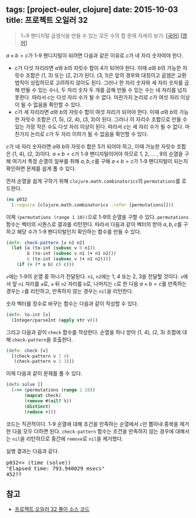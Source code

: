 tags: [project-euler, clojure]
date: 2015-10-03
title: 프로젝트 오일러 32
---
> 1~9 팬디지털 곱셈식을 만들 수 있는 모든 수의 합
> 문제 자세히 보기: [[국어]](http://euler.synap.co.kr/prob_detail.php?id=32) [[영어]](https://projecteuler.net/problem=32)

$a \times b = c$가 1-9 팬디지털이 되려면 다음과 같은 이유로 $c$가 네 자리 숫자여야 한다.
<!--more-->

* $c$가 다섯 자리라면 $a$와 $b$의 자릿수 합이 4가 되어야 한다. 이때 $a$와 $b$의 가능한 자릿수 조합은 (1, 3) 또는 (2, 2)가 된다. (3, 1)은 앞의 경우와 대칭이고 곱셈은 교환법칙이 성립하므로 고려하지 않아도 된다. 그러나 한 자리 숫자와 세 자리 숫자를 곱해 만들 수 있는 수나, 두 자리 숫자 두 개를 곱해 만들 수 있는 수는 네 자리를 넘지 못한다. 따라서 $c$는 다섯 자리 수가 될 수 없다. 마찬가지 논리로 $c$가 여섯 자리 이상이 될 수 없음을 확인할 수 있다.
* $c$가 세 자리라면 $a$와 $b$의 자릿수 합이 여섯 자리가 되어야 한다. 이때 $a$와 $b$의 가능한 자릿수 조합은 (1, 5), (2, 4), (3, 3)이 된다. 그러나 이 자리수 조합으로 만들 수 있는 가장 작은 수도 다섯 자리 이상이 된다. 따라서 $c$는 세 자리 수가 될 수 없다. 마찬가지 논리로 $c$가 두 자리 이하가 될 수 없음을 확인할 수 있다.

$c$가 네 자리 숫자라면 $a$와 $b$의 자릿수 합은 5가 되어야 하고, 이때 가능한 자릿수 조합은 (1, 4), (2, 3)이다. $a \times b = c$가 1-9 팬디지털이어야 하므로 1, 2, ... , 9의 순열을 구해 여기서 특정 순열의 일부를 취해 $a, b, c$를 구해 $a \times b = c$가 1-9 팬디지털이 되는지 확인하면 문제를 쉽게 풀 수 있다.

먼저 순열을 쉽게 구하기 위해 `clojure.math.combinatorics`의 `permutations`를 로드한다.

```clojure
(ns p032
  (:require [clojure.math.combinatorics :refer [permutations]]))
```

이제 `(permutations (range 1 10))`으로 1-9의 순열을 구할 수 있다. `permutations` 함수는 벡터의 시퀀스로 결과를 리턴한다. 따라서 다음과 같이 벡터의 받아 $a, b, c$를 구하고 해당 수가 1-9 팬디지털인지 확인하는 함수를 만들 수 있다.

```clojure
(defn- check-pattern [v n1 n2]
  (let [a (to-int (subvec v 0 n1))
        b (to-int (subvec v n1 (+ n1 n2)))
        c (to-int (subvec v (+ n1 n2)))]
    (if (= (* a b) c) c)))
```

`v`에는 1-9의 순열 중 하나가 전달된다. `n1`, `n2`에는 1, 4 또는 2, 3을 전달할 것이다. `v`에서 앞 `n1` 자리를 `a`로, `a` 뒤 `n2` 자리를 `b`로, 나머지는 `c`로 한 다음 $a \times b = c$를 만족하는 경우는 `c`를 리턴하고, 만족하지 않는 경우는 `nil`을 리턴한다.

숫자 벡터를 정수로 바꾸는 함수는 다음과 같이 작성할 수 있다.

```clojure
(defn- to-int [v]
  (Integer/parseInt (apply str v)))
```

그리고 다음과 같이 `check` 함수를 작성한다. 순열을 하나 받아 (1, 4), (2, 3) 조합에 대해 `check-pattern`을 호출한다.

```clojure
(defn- check [v]
  [(check-pattern v 1 4)
   (check-pattern v 2 3)])
```

이제 다음과 같이 문제를 풀 수 있다.

```clojure
(defn solve []
  (->> (permutations (range 1 10))
       (mapcat check)
       (remove #(nil? %))
       (distinct)
       (reduce +)))
```

코드는 직관적이다. 1-9 순열에 대해 조건을 만족하는 순열에서 `c`만 뽑아내 중복을 제거한 다음 모두 더하면 된다. `check-pattern` 함수는 조건을 만족하지 않는 경우에 대해서는 `nil`을 리턴하므로 중간에 `remove`로 `nil`을 제거했다.

실행 결과는 다음과 같다.

<pre class="console">p032=> (time (solve))
"Elapsed time: 793.940029 msecs"
452??
</pre>

## 참고
* [프로젝트 오일러 32 풀이 소스 코드](https://github.com/ntalbs/euler/blob/master/src/p032.clj)
